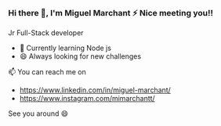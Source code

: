 ### Hi there 👋, I'm Miguel Marchant ⚡ Nice meeting you!!

Jr Full-Stack developer

- 🌱 Currently learning Node js
- 😄 Always looking for new challenges

📫 You can reach me on 
- https://www.linkedin.com/in/miguel-marchant/
- https://www.instagram.com/mimarchantt/

See you around 😄




<!--
**mimarchant/mimarchant** is a ✨ _special_ ✨ repository because its `README.md` (this file) appears on your GitHub profile.

Here are some ideas to get you started:

- 🔭 I’m currently working on ...
- 🌱 I’m currently learning ...
- 👯 I’m looking to collaborate on ...
- 🤔 I’m looking for help with ...
- 💬 Ask me about ...
- 📫 How to reach me: ...
- 😄 Pronouns: ...
- ⚡ Fun fact: ...
-->
